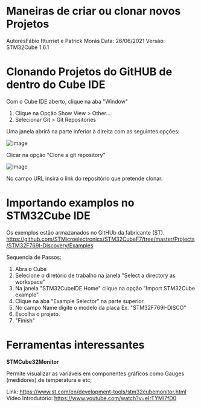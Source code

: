 # Maneiras de criar ou clonar novos Projetos
AutoresFábio Itturriet e Patrick Morás
Data: 26/06/2021
Versão: STM32Cube 1.6.1

# Clonando Projetos do GitHUB de dentro do Cube IDE

Com o Cube IDE aberto, clique na aba "Window" 

1. Clique na Opção Show View > Other...
2. Selecionar Git > Git Repositories

Uma janela abrirá na parte inferior à direita com as seguintes opções:

![image](https://user-images.githubusercontent.com/86316296/123525033-7de3e500-d6a4-11eb-8575-15e311d8d85b.png)

Clicar na opção "Clone a git repository"

![image](https://user-images.githubusercontent.com/86316296/123525198-53465c00-d6a5-11eb-9c47-59b6a6c0754d.png)

No campo URL insira o link do repositório que pretende clonar.


# Importando examplos no STM32Cube IDE

Os exemplos estão armazanados no GitHUb da fabricante (ST). 
https://github.com/STMicroelectronics/STM32CubeF7/tree/master/Projects/STM32F769I-Discovery/Examples

Sequencia de Passos:
1. Abra o Cube
2. Selecione o diretório de trabalho na janela "Select a directory as workspace"
3. Na janela "STM32CubeIDE Home" clique na opção "Import STM32Cube example"
4. Clique na aba "Example Selector" na parte superior.
5. No campo Name digite o modelo da placa Ex. "STM32F769I-DISCO"
6. Escolha o projeto.  
7. "Finish"  
  
  
# Ferramentas interessantes

**STMCube32Monitor**

Permite visualizar as variáveis em componentes gráficos como Gauges (medidores) de temperatura e etc;

Link: https://www.st.com/en/development-tools/stm32cubemonitor.html  
Vídeo Introdutório: https://www.youtube.com/watch?v=eIrTYMl7fD0

